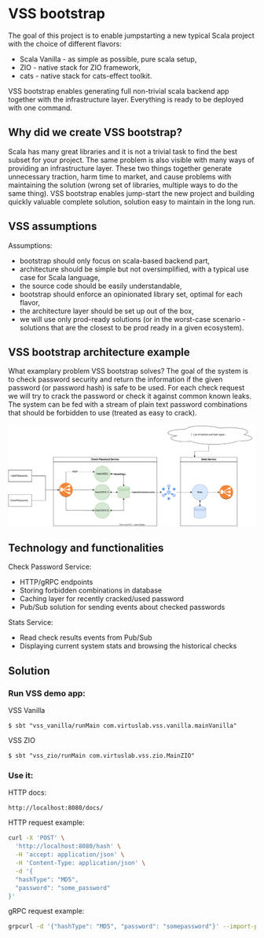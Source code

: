 # VSS bootstrap

The goal of this project is to enable jumpstarting a new typical Scala project with the choice of different flavors:
* Scala Vanilla - as simple as possible, pure scala setup,
* ZIO - native stack for ZIO framework,
* cats - native stack for cats-effect toolkit. 

VSS bootstrap enables generating full non-trivial scala backend app together with the infrastructure layer. Everything is ready to be deployed with one command.

## Why did we create VSS bootstrap?

Scala has many great libraries and it is not a trivial task to find the best subset for your project. The same problem is also visible with many ways of providing an infrastructure layer. 
These two things together generate unnecessary traction, harm time to market, and cause problems with maintaining the solution (wrong set of libraries, multiple ways to do the same thing).
VSS bootstrap enables jump-start the new project and building quickly valuable complete solution, solution easy to maintain in the long run.

## VSS assumptions

Assumptions:
* bootstrap should only focus on scala-based backend part,
* architecture should be simple but not oversimplified, with a typical use case for Scala language,
* the source code should be easily understandable,
* bootstrap should enforce an opinionated library set, optimal for each flavor,
* the architecture layer should be set up out of the box,
* we will use only prod-ready solutions (or in the worst-case scenario - solutions that are the closest to be prod ready in a given ecosystem).

## VSS bootstrap architecture example

What examplary problem VSS bootstrap solves?
The goal of the system is to check password security and return the information if the given password (or password hash) is safe to be used. For each check request we will try to crack the password or check it against common known leaks.
The system can be fed with a stream of plain text password combinations that should be forbidden to use (treated as easy to crack). 

![VSS bootstrap architecture](docs/architecture.drawio.svg)


## Technology and functionalities

Check Password Service:
* HTTP/gRPC endpoints
* Storing forbidden combinations in database
* Caching layer for recently cracked/used password
* Pub/Sub solution for sending events about checked passwords


Stats Service:
* Read check results events from Pub/Sub
* Displaying current system stats and browsing the historical checks


## Solution

### Run VSS demo app:

VSS Vanilla
```
$ sbt "vss_vanilla/runMain com.virtuslab.vss.vanilla.mainVanilla"
```

VSS ZIO
```
$ sbt "vss_zio/runMain com.virtuslab.vss.zio.MainZIO"
```

### Use it:

HTTP docs:
```
http://localhost:8080/docs/
```

HTTP request example:
```bash
curl -X 'POST' \
  'http://localhost:8080/hash' \
  -H 'accept: application/json' \
  -H 'Content-Type: application/json' \
  -d '{
  "hashType": "MD5",
  "password": "some_password"
}'
```

gRPC request example:

```bash
grpcurl -d '{"hashType": "MD5", "password": "somepassword"}' --import-path commons/src/main/protobuf --proto password.proto --plaintext localhost:8181 com.virtuslab.vss.proto.HashPasswordService/HashPassword
```

